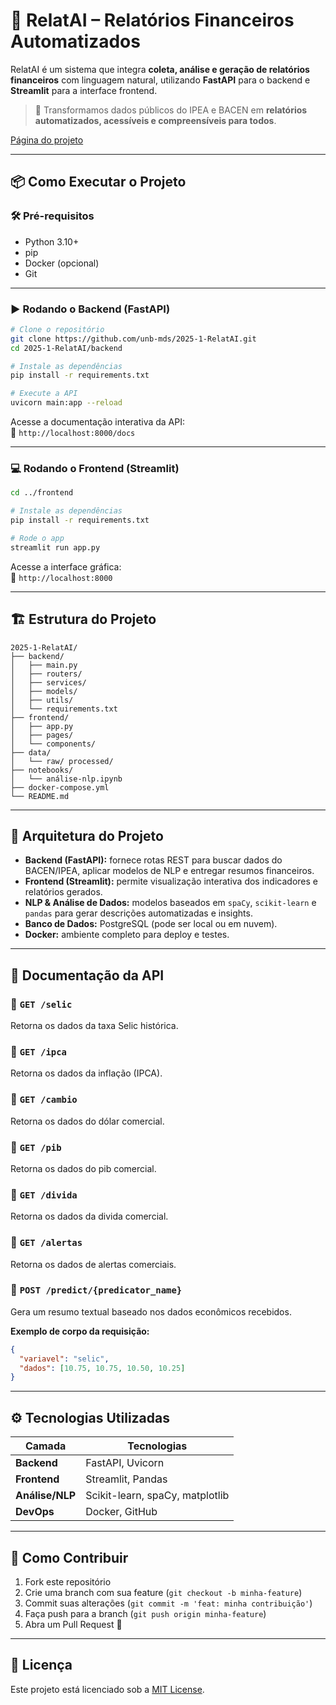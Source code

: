

# 🧠 RelatAI – Relatórios Financeiros Automatizados

RelatAI é um sistema que integra **coleta, análise e geração de relatórios financeiros** com linguagem natural, utilizando **FastAPI** para o backend e **Streamlit** para a interface frontend.

> 🚀 Transformamos dados públicos do IPEA e BACEN em **relatórios automatizados, acessíveis e compreensíveis para todos**.

[Página do projeto](https://unb-mds.github.io/2025-1-RelatAI/) 

---

## 📦 Como Executar o Projeto

### 🛠️ Pré-requisitos

- Python 3.10+
- pip
- Docker (opcional)
- Git

---

### ▶️ Rodando o Backend (FastAPI)

```bash
# Clone o repositório
git clone https://github.com/unb-mds/2025-1-RelatAI.git
cd 2025-1-RelatAI/backend

# Instale as dependências
pip install -r requirements.txt

# Execute a API
uvicorn main:app --reload
```

Acesse a documentação interativa da API:  
📎 `http://localhost:8000/docs`

---

### 💻 Rodando o Frontend (Streamlit)

```bash
cd ../frontend

# Instale as dependências
pip install -r requirements.txt

# Rode o app
streamlit run app.py
```

Acesse a interface gráfica:  
📎 `http://localhost:8000`

---

## 🏗️ Estrutura do Projeto

```plaintext
2025-1-RelatAI/
├── backend/
│   ├── main.py
│   ├── routers/
│   ├── services/
│   ├── models/
│   ├── utils/
│   └── requirements.txt
├── frontend/
│   ├── app.py
│   ├── pages/
│   └── components/
├── data/
│   └── raw/ processed/
├── notebooks/
│   └── análise-nlp.ipynb
├── docker-compose.yml
└── README.md
```

---

## 🧩 Arquitetura do Projeto

- **Backend (FastAPI):** fornece rotas REST para buscar dados do BACEN/IPEA, aplicar modelos de NLP e entregar resumos financeiros.
- **Frontend (Streamlit):** permite visualização interativa dos indicadores e relatórios gerados.
- **NLP & Análise de Dados:** modelos baseados em `spaCy`, `scikit-learn` e `pandas` para gerar descrições automatizadas e insights.
- **Banco de Dados:** PostgreSQL (pode ser local ou em nuvem).
- **Docker:** ambiente completo para deploy e testes.

---

## 📑 Documentação da API

### 🔹 `GET /selic`
Retorna os dados da taxa Selic histórica.

### 🔹 `GET /ipca`
Retorna os dados da inflação (IPCA).

### 🔹 `GET /cambio`
Retorna os dados do dólar comercial.

### 🔹 `GET /pib`
Retorna os dados do pib comercial.

### 🔹 `GET /divida`
Retorna os dados da divida comercial.

### 🔹 `GET /alertas`
Retorna os dados de alertas comerciais.

### 🔹 `POST /predict/{predicator_name}`
Gera um resumo textual baseado nos dados econômicos recebidos.

**Exemplo de corpo da requisição:**
```json
{
  "variavel": "selic",
  "dados": [10.75, 10.75, 10.50, 10.25]
}
```

---

## ⚙️ Tecnologias Utilizadas

| Camada         | Tecnologias                            |
|----------------|----------------------------------------|
| **Backend**    | FastAPI, Uvicorn                       |
| **Frontend**   | Streamlit, Pandas                      |
| **Análise/NLP**| Scikit-learn, spaCy, matplotlib        |
| **DevOps**     | Docker, GitHub                         |


---

## 🤝 Como Contribuir

1. Fork este repositório
2. Crie uma branch com sua feature (`git checkout -b minha-feature`)
3. Commit suas alterações (`git commit -m 'feat: minha contribuição'`)
4. Faça push para a branch (`git push origin minha-feature`)
5. Abra um Pull Request 🚀

---

## 📄 Licença


Este projeto está licenciado sob a [MIT License](LICENSE).

